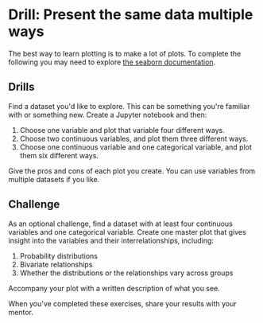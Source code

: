 # Drill: Present the same data multiple ways

The best way to learn plotting is to make a lot of plots. To complete the following you may need to explore [the seaborn documentation](http://seaborn.pydata.org/index.html).

## Drills
Find a dataset you'd like to explore. This can be something you're familiar with or something new. Create a Jupyter notebook and then:
1. Choose one variable and plot that variable four different ways.
2. Choose two continuous variables, and plot them three different ways.
3. Choose one continuous variable and one categorical variable, and plot them six different ways.

Give the pros and cons of each plot you create. You can use variables from multiple datasets if you like.

## Challenge
As an optional challenge, find a dataset with at least four continuous variables and one categorical variable. Create one master plot that gives insight into the variables and their interrelationships, including:

1. Probability distributions
2. Bivariate relationships
3. Whether the distributions or the relationships vary across groups

Accompany your plot with a written description of what you see.

When you've completed these exercises, share your results with your mentor.
